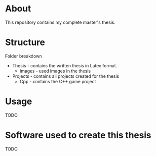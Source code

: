 # About
This repository contains my complete master's thesis.

# Structure
Folder breakdown
* Thesis - contains the written thesis in Latex format.
    * images - used images in the thesis
* Projects - contains all projects created for the thesis
    * Cpp - contains the C++ game project

# Usage
TODO

# Software used to create this thesis
TODO